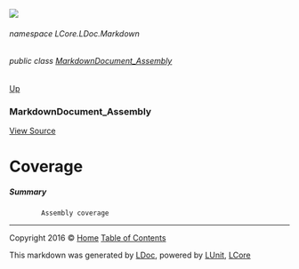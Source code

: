 ![](Content/LDoc-banner-small.png "")

###### namespace LCore.LDoc.Markdown

###### public class [MarkdownDocument_Assembly](docs/MarkdownDocument_Assembly.md)
[Up](docs/MarkdownDocument_Assembly.md)

### MarkdownDocument_Assembly
[View Source](Markdown/Generators/MarkdownDocument_Assembly.cs)

# Coverage

##### Summary

            Assembly coverage
            



---

Copyright 2016 &copy; [Home](../README.md) [Table of Contents](../TableOfContents.md)

This markdown was generated by [LDoc](https://github.com/CodeSingularity/LDoc), powered by [LUnit](https://github.com/CodeSingularity/LUnit), [LCore](https://github.com/CodeSingularity/LCore)
